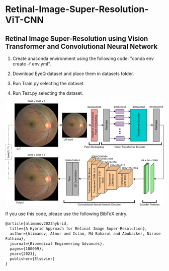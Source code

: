 # Retinal-Image-Super-Resolution-ViT-CNN
## Retinal Image Super-Resolution using Vision Transformer and Convolutional Neural Network

1. Create anaconda environment using the following code: "conda env create -f env.yml".

2. Download EyeQ dataset and place them in datasets folder.

3. Run Train.py selecting the dataset.

4. Run Test.py selecting the dataset.

![Screenshot](model.jpg)

If you use this code, please use the following BibTeX entry.

```
@article{alimanov2023hybrid,
  title={A Hybrid Approach for Retinal Image Super-Resolution},
  author={Alimanov, Alnur and Islam, Md Baharul and Abubacker, Nirase Fathima},
  journal={Biomedical Engineering Advances},
  pages={100099},
  year={2023},
  publisher={Elsevier}
}


```
